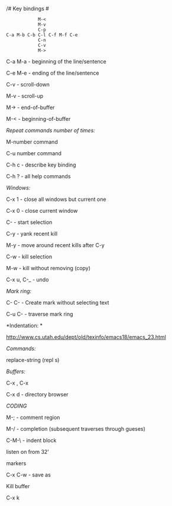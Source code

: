 /# Key bindings #

```
            M-<                 
            M-v
            C-p
C-a M-b C-b C-l C-f M-f C-e
            C-n
            C-v
            M->
```

C-a M-a - beginning of the line/sentence

C-e M-e - ending of the line/sentence

C-v - scroll-down

M-v - scroll-up

M-> - end-of-buffer

M-< - beginning-of-buffer

*Repeat commands number of times:*

M-number command

C-u number command

C-h c - describe key binding

C-h ? - all help commands

*Windows:*

C-x 1 - close all windows but current one

C-x 0 - close current window

C-<Space> - start selection

C-y - yank recent kill

M-y - move around recent kills after C-y

C-w - kill selection

M-w - kill without removing (copy)

C-x u, C-_ - undo

*Mark ring:*

C-<Space> C-<Space> - Create mark without selecting text

C-u C-<Space> - traverse mark ring

*Indentation: *

http://www.cs.utah.edu/dept/old/texinfo/emacs18/emacs_23.html

*Commands:*

replace-string (repl s)

*Buffers:*

C-x <Left>, C-x <Right>

C-x d - directory browser

*CODING*

M-; - comment region

M-/ - completion (subsequent traverses through gueses) 

C-M-\ - indent block

listen on from 32'

markers

C-x C-w - save as

Kill buffer

C-x k
